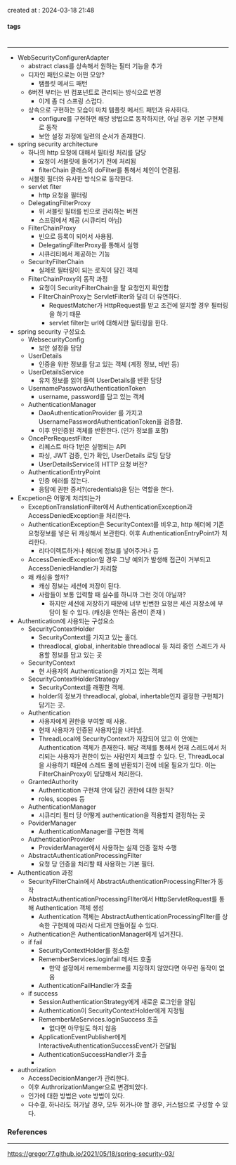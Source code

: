 created at : 2024-03-18 21:48

#### tags

#

--- 

- WebSecurityConfigurerAdapter
	- abstract class를 상속해서 원하는 필터 기능을 추가
	- 디자인 패턴으로는 어떤 모양?
		- 탬플릿 메서드 패턴
	- 6버전 부터는 빈 컴포넌트로 관리되는 방식으로 변경
		- 이게 좀 더 스프링 스럽다.
	- 상속으로 구현하는 모습이 마치 템플릿 메서드 패턴과 유사하다.
		- configure를 구현하면 해당 방법으로 동작하지만, 아닐 경우 기본 구현체로 동작
		- 보안 설정 과정에 일련의 순서가 존재한다.
- spring security architecture
	- 하나의 http 요청에 대해서 필터링 처리를 담당
		- 요청이 서블릿에 들어가기 전에 처리됨
		- filterChain 클래스의 doFilter를 통해서 체인이 연결됨.
	- 서블릿 필터와 유사한 방식으로 동작한다.
	- servlet fiter
		- http 요청을 필터링
	- DelegatingFilterProxy
		- 위 서블릿 필터를 빈으로 관리하는 버전
		- 스프링에서 제공 (시큐리티 아님)
	- FilterChainProxy
		- 빈으로 등록이 되어서 사용됨.
		- DelegatingFilterProxy를 통해서 실행
		- 시큐리티에서 제공하는 기능
	- SecurityFilterChain
		- 실제로 필터링이 되는 로직이 담긴 객체
	- FilterChainProxy의 동작 과정
		- 요청이 SecurityFilterChain을 탈 요청인지 확인함
		- FIlterChainProxy는 ServletFilter와 달리 더 유연하다.
			- RequestMatcher가 HttpRequest를 받고 조건에 일치할 경우 필터링을 하기 때문
			- servlet filter는 url에 대해서만 필터링을 한다.
- spring security 구성요소
	- WebsecurityConfig
		- 보안 설정을 담당
	- UserDetails
		- 인증을 위한 정보를 담고 있는 객체 (계정 정보, 비번 등)
	- UserDetailsService
		- 유저 정보를 읽어 들여 UserDetails를 반환 담당
	- UsernamePasswordAuthenticationToken
		- username, password를 담고 있는 객체
	- AuthenticationManager
		- DaoAuthenticationProvider 를 가지고 UsernamePasswordAuthenticationToken을 검증함.
		- 이후 인인증된 객체를 반환한다. (인가 정보를 포함)
	- OncePerRequestFilter
		- 리퀘스트 마다 1번은 실행되는 API
		- 파싱, JWT 검증, 인가 확인, UserDetails 로딩 담당
		- UserDetailsService의 HTTP 요청 버전?
	- AuthenticationEntryPoint
		- 인증 에러를 잡는다.
		- 응답에 권한 증서?(credentials)을 담는 역할을 한다.
- Excpetion은 어떻게 처리되는가
	- ExceptionTranslationFilter에서 AuthenticationException과 AccessDeniedException을 처리한다.
	- AuthenticationException은 SecurityContext를 비우고, http 헤더에 기존 요청정보를 넣은 뒤 캐싱해서 보관한다. 이후 AuthenticationEntryPoint가 처리한다.
		- 리다이렉트하거나 헤더에 정보를 넣어주거나 등
	- AccessDeniedException일 경우 그냥 예외가 발생해 접근이 거부되고 AccessDeniedHandler가 처리함
	- 왜 캐싱을 할까?
		- 캐싱 정보는 세션에 저장이 된다.
		- 사람들이 보통 입력할 때 실수를 하니까 그런 것이 아닐까?
			- 하지만 세션에 저장하기 때문에 너무 빈번한 요청은 세션 저장소에 부담이 될 수 있다. (캐싱을 안하는 옵션이 존재	)
- Authentication에 사용되는 구성요소
	- SecurityContextHolder
		- SecurityContext를 가지고 있는 홀더.
		- threadlocal, global, inheritable threadlocal 등 처리 중인 스레드가 사용할 정보를 담고 있는 곳
	- SecurityContext
		- 현 사용자의 Authentication을 가지고 있는 객체
	- SecurityContextHolderStrategy
		- SecurityContext를 래핑한 객체.
		- holder의 정보가 threadlocal, global, inhertable인지 결정한 구현체가 담기는 곳.
	- Authentication
		- 사용자에게 권한을 부여할 때 사용.
		- 현재 사용자가 인증된 사용자임을 나타냄.
		- ThreadLocal에 SecurityContext가 저장되어 있고 이 안에는 Authentication 객체가 존재한다. 해당 객체를 통해서 현재 스레드에서 처리되는 사용자가 권한이 있는 사람인지 체크할 수 있다. 단, ThreadLocal을 사용하기 때문에 스레드 풀에 반환되기 전에 비울 필요가 있다. 이는 FilterChainProxy이 담당해서 처리한다.
	- GrantedAuthority
		- Authentication 구현체 안에 담긴 권한에 대한 원칙?
		- roles, scopes 등
	- AuthenticationManager
		- 시큐리티 필터 당 어떻게 authentication을 적용할지 결정하는 곳
	- PoviderManager
		- AuthenticationManager를 구현한 객체
	- AuthenticationProvider
		- ProviderManager에서 사용하는 실제 인증 절차 수행
	- AbstractAuthenticationProcessingFilter
		- 요청 당 인증을 처리할 때 사용하는 기본 필터.
- Authentication 과정
	- SecurityFilterChain에서 AbstractAuthenticationProcessingFIlter가 동작
	- AbstractAuthenticationProcessingFIlter에서 HttpServletRequest를 통해 Authentication 객체 생성
		- Authentication 객체는 AbstractAuthenticationProcessingFIlter를 상속한 구현체에 따라서 다르게 만들어질 수 있다.
	- Authentication은 AuthenticationManager에게 넘겨진다.
	- if fail
		- SecurityContextHolder를 청소함
		- RememberServices.loginfail 메서드 호출
			- 만약 설정에서 rememberme를 지정하지 않았다면 아무런 동작이 없음
		- AuthenticationFailHandler가 호출
	- if success
		- SessionAuthenticationStrategy에게 새로운 로그인을 알림
		- Authentication이 SecurityContextHolder에게 지정됨
		- RememberMeServices.loginSuccess 호출
			- 없다면 아무일도 하지 않음
		- ApplicationEventPublisher에게 InteractiveAuthenticationSuccessEvent가 전달됨
		- AuthenticationSuccessHandler가 호출
		- 
-  authorization
	- AccessDecisionManger가 관리한다.
	- 이후 AuthrorizationManger으로 변경되었다.
	- 인가에 대한 방법은 vote 방법이 있다.
	- 다수결, 하나라도 허가날 경우, 모두 허가나야 할 경우, 커스텀으로 구성할 수 있다.
### References
---
[]()
https://gregor77.github.io/2021/05/18/spring-security-03/